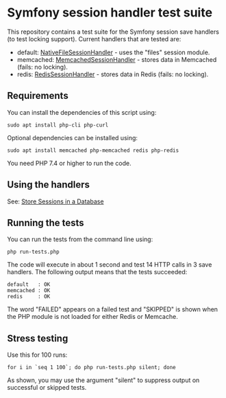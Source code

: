 # Symfony session handler test suite

This repository contains a test suite for the Symfony session save handlers (to test locking support). Current handlers that are tested are:

- default: [NativeFileSessionHandler](https://github.com/symfony/symfony/blob/6.2/src/Symfony/Component/HttpFoundation/Session/Storage/Handler/NativeFileSessionHandler.php) - uses the "files" session module.
- memcached: [MemcachedSessionHandler](https://github.com/symfony/symfony/blob/6.2/src/Symfony/Component/HttpFoundation/Session/Storage/Handler/MemcachedSessionHandler.php) - stores data in Memcached (fails: no locking).
- redis: [RedisSessionHandler](https://github.com/symfony/symfony/blob/6.2/src/Symfony/Component/HttpFoundation/Session/Storage/Handler/RedisSessionHandler.php) - stores data in Redis (fails: no locking).

## Requirements

You can install the dependencies of this script using:

    sudo apt install php-cli php-curl

Optional dependencies can be installed using:

    sudo apt install memcached php-memcached redis php-redis

You need PHP 7.4 or higher to run the code.

## Using the handlers

See: [Store Sessions in a Database](https://symfony.com/doc/current/session/database.html)

## Running the tests

You can run the tests from the command line using:

    php run-tests.php

The code will execute in about 1 second and test 14 HTTP calls in 3 save handlers. The following output means that the tests succeeded:

    default   : OK
    memcached : OK
    redis     : OK

The word "FAILED" appears on a failed test and "SKIPPED" is shown when the PHP module is not loaded for either Redis or Memcache.

## Stress testing

Use this for 100 runs:

    for i in `seq 1 100`; do php run-tests.php silent; done

As shown, you may use the argument "silent" to suppress output on successful or skipped tests.
